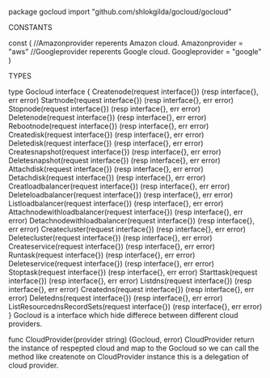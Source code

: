 package gocloud
    import "github.com/shlokgilda/gocloud/gocloud"


CONSTANTS

const (
    //Amazonprovider reperents Amazon cloud.
    Amazonprovider = "aws"
    //Googleprovider reperents Google cloud.
    Googleprovider = "google"
)

TYPES

type Gocloud interface {
    Createnode(request interface{}) (resp interface{}, err error)
    Startnode(request interface{}) (resp interface{}, err error)
    Stopnode(request interface{}) (resp interface{}, err error)
    Deletenode(request interface{}) (resp interface{}, err error)
    Rebootnode(request interface{}) (resp interface{}, err error)
    Createdisk(request interface{}) (resp interface{}, err error)
    Deletedisk(request interface{}) (resp interface{}, err error)
    Createsnapshot(request interface{}) (resp interface{}, err error)
    Deletesnapshot(request interface{}) (resp interface{}, err error)
    Attachdisk(request interface{}) (resp interface{}, err error)
    Detachdisk(request interface{}) (resp interface{}, err error)
    Creatloadbalancer(request interface{}) (resp interface{}, err error)
    Deleteloadbalancer(request interface{}) (resp interface{}, err error)
    Listloadbalancer(request interface{}) (resp interface{}, err error)
    Attachnodewithloadbalancer(request interface{}) (resp interface{}, err error)
    Detachnodewithloadbalancer(request interface{}) (resp interface{}, err error)
    Createcluster(request interface{}) (resp interface{}, err error)
    Deletecluster(request interface{}) (resp interface{}, err error)
    Createservice(request interface{}) (resp interface{}, err error)
    Runtask(request interface{}) (resp interface{}, err error)
    Deleteservice(request interface{}) (resp interface{}, err error)
    Stoptask(request interface{}) (resp interface{}, err error)
    Starttask(request interface{}) (resp interface{}, err error)
    Listdns(request interface{}) (resp interface{}, err error)
    Createdns(request interface{}) (resp interface{}, err error)
    Deletedns(request interface{}) (resp interface{}, err error)
    ListResourcednsRecordSets(request interface{}) (resp interface{}, err error)
}
    Gocloud is a interface which hide differece between different cloud
    providers.

func CloudProvider(provider string) (Gocloud, error)
    CloudProvider return the instance of respepted cloud and map to the
    Gocloud so we can call the method like createnote on CloudProvider
    instance this is a delegation of cloud provider.


